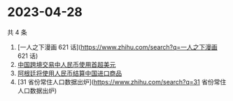 # 2023-04-28

共 4 条

<!-- BEGIN ZHIHUSEARCH -->
<!-- 最后更新时间 Fri Apr 28 2023 15:16:43 GMT+0800 (China Standard Time) -->
1. [一人之下漫画 621 话](https://www.zhihu.com/search?q=一人之下漫画 621 话)
1. [中国跨境交易中人民币使用首超美元](https://www.zhihu.com/search?q=中国跨境交易中人民币使用首超美元)
1. [阿根廷将使用人民币结算中国进口商品](https://www.zhihu.com/search?q=阿根廷将使用人民币结算中国进口商品)
1. [31 省份常住人口数据出炉](https://www.zhihu.com/search?q=31 省份常住人口数据出炉)
<!-- END ZHIHUSEARCH -->

